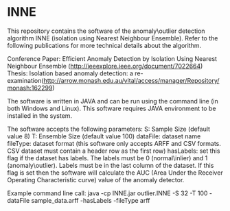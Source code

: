 # INNE
This repository contains the software of the anomaly\outlier detection algorithm INNE (isolation using Nearest Neighbour Ensemble). Refer to the following publications for more technical details about the algorithm.

Conference Paper: Efficient Anomaly Detection by Isolation Using Nearest Neighbour Ensemble (http://ieeexplore.ieee.org/document/7022664)
Thesis: Isolation based anomaly detection: a re-examination(http://arrow.monash.edu.au/vital/access/manager/Repository/monash:162299)

The software is written in JAVA and can be run using the command line (in both Windows and Linux). This software requires JAVA environment to be installed in the system. 

The software accepts the following parameters:
S: Sample Size (default value 8)
T: Ensemble Size (default value 100)
dataFile: dataset name 
fileType: dataset format (this software only accepts ARFF and CSV formats. CSV dataset must contain a header row as the first row)
hasLabels: set this flag if the dataset has labels. The labels must be 0 (normal\inlier) and 1 (anomaly\outlier). Labels must be in the last column of the dataset. If this flag is set then the software will calculate the AUC (Area Under the Receiver Operating Characteristic curve) value of the anomaly detector.
 
Example command line call: java -cp INNE.jar outlier.INNE -S 32 -T 100 -dataFile sample_data.arff -hasLabels -fileType arff

